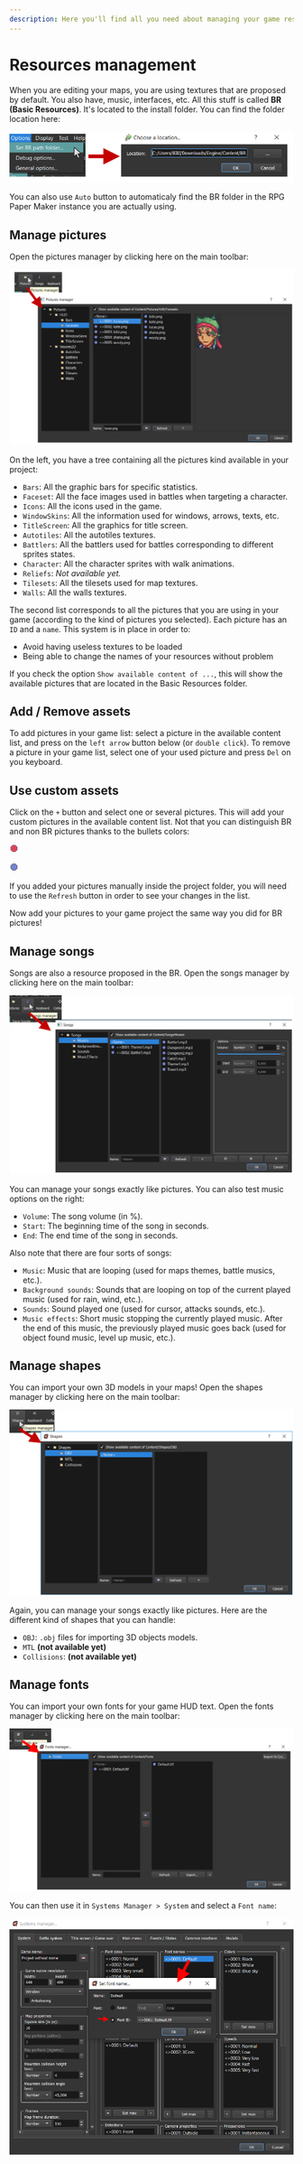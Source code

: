 ```yaml
---
description: Here you'll find all you need about managing your game resources.
---
```


# Resources management

When you are editing your maps, you are using textures that are proposed by default. You also have, music, interfaces, etc. All this stuff is called **BR \(Basic Resources\)**. It's located to the install folder. You can find the folder location here:

![](../.gitbook/assets/br-location%20%281%29.png)

You can also use `Auto` button to automaticaly find the BR folder in the RPG Paper Maker instance you are actually using.

## Manage pictures <a id="manage-pictures"></a>

Open the pictures manager by clicking here on the main toolbar:

![](../.gitbook/assets/pictures-manager.png)

On the left, you have a tree containing all the pictures kind available in your project:

* `Bars`: All the graphic bars for specific statistics.
* `Faceset`: All the face images used in battles when targeting a character.
* `Icons`: All the icons used in the game.
* `WindowSkins`: All the information used for windows, arrows, texts, etc.
* `TitleScreen`: All the graphics for title screen.
* `Autotiles`: All the autotiles textures.
* `Battlers`: All the battlers used for battles corresponding to different sprites states.
* `Character`: All the character sprites with walk animations.
* `Reliefs`: _Not available yet._
* `Tilesets`: All the tilesets used for map textures.
* `Walls`: All the walls textures.

The second list corresponds to all the pictures that you are using in your game \(according to the kind of pictures you selected\). Each picture has an `ID` and a `name`. This system is in place in order to:

* Avoid having useless textures to be loaded
* Being able to change the names of your resources without problem

If you check the option `Show available content of ...`, this will show the available pictures that are located in the Basic Resources folder.

## Add / Remove assets <a id="add-remove-pictures"></a>

To add pictures in your game list: select a picture in the available content list, and press on the `left arrow` button below \(or `double click`\). To remove a picture in your game list, select one of your used picture and press `Del` on you keyboard.

## Use custom assets <a id="use-my-custom-pictures"></a>

Click on the `+` button and select one or several pictures. This will add your custom pictures in the available content list. Not that you can distinguish BR and non BR pictures thanks to the bullets colors:

![Custom](../.gitbook/assets/point-r.png)

![BR](../.gitbook/assets/point-b.png)

If you added your pictures manually inside the project folder, you will need to use the `Refresh` button in order to see your changes in the list.

Now add your pictures to your game project the same way you did for BR pictures!

## Manage songs <a id="manage-songs"></a>

Songs are also a resource proposed in the BR. Open the songs manager by clicking here on the main toolbar:

![](../.gitbook/assets/songs-manager.png)

You can manage your songs exactly like pictures. You can also test music options on the right:

* `Volume`: The song volume \(in %\).
* `Start`: The beginning time of the song in seconds.
* `End`: The end time of the song in seconds.

Also note that there are four sorts of songs:

* `Music`: Music that are looping \(used for maps themes, battle musics, etc.\).
* `Background sounds`: Sounds that are looping on top of the current played music \(used for rain, wind, etc.\).
* `Sounds`: Sound played one \(used for cursor, attacks sounds, etc.\).
* `Music effects`: Short music stopping the currently played music. After the end of this music, the previously played music goes back \(used for object found music, level up music, etc.\).

## Manage shapes <a id="manage-shapes"></a>

You can import your own 3D models in your maps! Open the shapes manager by clicking here on the main toolbar:

![](../.gitbook/assets/shapes-manager.png)

Again, you can manage your songs exactly like pictures. Here are the different kind of shapes that you can handle:

* `OBJ`: `.obj` files for importing 3D objects models.
* `MTL` **\(not available yet\)**
* `Collisions`: **\(not available yet\)**

## Manage fonts <a id="manage-shapes"></a>

You can import your own fonts for your game HUD text. Open the fonts manager by clicking here on the main toolbar:

![](../.gitbook/assets/fonts-manager.png)

You can then use it in `Systems Manager > System` and select a `Font name`:

![](../.gitbook/assets/font-name.png)

